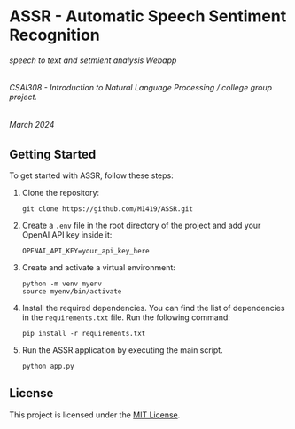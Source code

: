 # ASSR - Automatic Speech Sentiment Recognition
###### speech to text and setmient analysis Webapp
###### CSAI308 - Introduction to Natural Language Processing / college group project.
###### March 2024

## Getting Started

To get started with ASSR, follow these steps:

1. Clone the repository:
    ```
    git clone https://github.com/M1419/ASSR.git
    ```

2. Create a `.env` file in the root directory of the project and add your OpenAI API key inside it:
    ```
    OPENAI_API_KEY=your_api_key_here
    ```

3. Create and activate a virtual environment:
    ```
    python -m venv myenv
    source myenv/bin/activate
    ```

4. Install the required dependencies. You can find the list of dependencies in the `requirements.txt` file. Run the following command:
    ```
    pip install -r requirements.txt
    ```

5. Run the ASSR application by executing the main script.
    ```
    python app.py
    ```

## License

This project is licensed under the [MIT License](LICENSE).